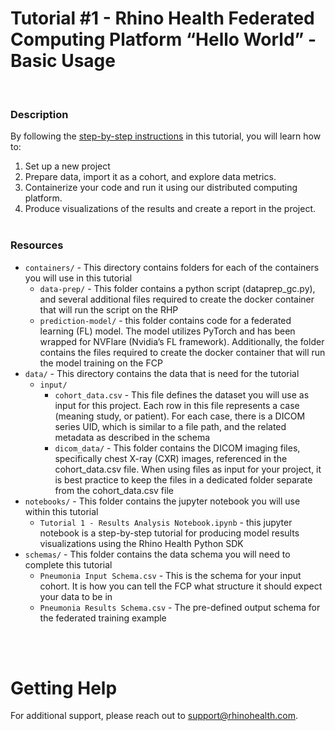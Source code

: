 # Tutorial #1 - Rhino Health Federated Computing Platform “Hello World” - Basic Usage
<br/>

### **Description**

By following the [step-by-step instructions](https://docs.rhinohealth.com/hc/en-us/articles/8088478664349-Tutorial-1-Rhino-Health-Federated-Computing-Platform-Hello-World-Basic-Usage) in this tutorial, you will learn how to:

1. Set up a new project
2. Prepare data, import it as a cohort, and explore data metrics.
3. Containerize your code and run it using our distributed computing platform.
4. Produce visualizations of the results and create a report in the project.
<br/><br/>

### **Resources**
- `containers/` - This directory contains folders for each of the containers you will use in this tutorial
  - `data-prep/` - This folder contains a python script (dataprep_gc.py), and several additional files required to create the docker container that will run the script on the RHP
  - `prediction-model/` - this folder contains code for a federated learning (FL) model. The model utilizes PyTorch and has been wrapped for NVFlare (Nvidia’s FL framework). Additionally, the folder contains the files required to create the docker container that will run the model training on the FCP
- `data/` - This directory contains the data that is need for the tutorial
  - `input/`
    - `cohort_data.csv` - This file defines the dataset you will use as input for this project. Each row in this file represents a case (meaning study, or patient). For each case, there is a DICOM series UID, which is similar to a file path, and the related metadata as described in the schema
    - `dicom_data/` - This folder contains the DICOM imaging files, specifically chest X-ray (CXR) images, referenced in the cohort_data.csv file. When using files as input for your project, it is best practice to keep the files in a dedicated folder separate from the cohort_data.csv file
- `notebooks/` - This folder contains the jupyter notebook you will use within this tutorial
  - `Tutorial 1 - Results Analysis Notebook.ipynb` - this jupyter notebook is a step-by-step tutorial for producing model results visualizations using the Rhino Health Python SDK
- `schemas/` - This folder contains the data schema you will need to complete this tutorial
  - `Pneumonia Input Schema.csv` - This is the schema for your input cohort. It is how you can tell the FCP what structure it should expect your data to be in
  - `Pneumonia Results Schema.csv` - The pre-defined output schema for the federated training example

<br><br>

# Getting Help
For additional support, please reach out to [support@rhinohealth.com](mailto:support@rhinohealth.com).